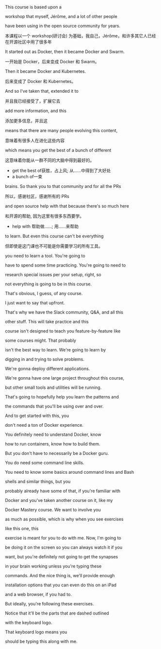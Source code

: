 This course is based upon a

workshop that myself, Jérôme, and a lot of other people

have been using in the open source community for years.

本课程以一个 workshop(研讨会) 为基础，我自己，Jérôme，和许多其它人已经在开源社区中用了很多年

It started out as Docker, then it became Docker and Swarm.

一开始是 Docker，后来变成 Docker 和 Swarm。

Then it became Docker and Kubernetes.

后来变成了 Docker 和 Kubernetes。

And so I've taken that, extended it to

并且我已经接受了，扩展它去

add more information, and this

添加更多信息，并且这

means that there are many people evolving this content,

意味着有很多人在进化这些内容

which means you get the best of a bunch of different

这意味着你能从一群不同的大脑中得到最好的。
* get the best of获胜，占上风; 从……中得到了大好处
* a bunch of一束

brains. So thank you to that community and for all the PRs

所以，感谢社区，感谢所有的 PRs

and open source help with that because there's so much here

和开源的帮助, 因为这里有很多东西要学。
* help with 帮助做……; 用……来帮助

to learn. But even this course can't be everything

但即使是这门课也不可能是你需要学习的所有工具。

you need to learn a tool. You're going to


have to spend some time practicing. You're going to need to

research special issues per your setup, right, so

not everything is going to be in this course.

That's obvious, I guess, of any course.

I just want to say that upfront.

That's why we have the Slack community, Q&A, and all this

other stuff. This will take practice and this

course isn't designed to teach you feature-by-feature like

some courses might. That probably

isn't the best way to learn. We're going to learn by

digging in and trying to solve problems.

We're gonna deploy different applications.

We're gonna have one large project throughout this course,

but other small tools and utilities will be running.

That's going to hopefully help you learn the patterns and

the commands that you'll be using over and over.

And to get started with this, you

don't need a ton of Docker experience.

You definitely need to understand Docker, know

how to run containers, know how to build them.

But you don't have to necessarily be a Docker guru.

You do need some command line skills.

You need to know some basics around command lines and Bash

shells and similar things, but you

probably already have some of that, if you're familiar with

Docker and you've taken another course on it, like my

Docker Mastery course. We want to involve you

as much as possible, which is why when you see exercises

like this one, this

exercise is meant for you to do with me. Now, I'm going to

be doing it on the screen so you can always watch it if you

want, but you're definitely not going to get the synapses

in your brain working unless you're typing these

commands. And the nice thing is, we'll provide enough

installation options that you can even do this on an iPad

and a web browser, if you had to.

But ideally, you're following these exercises.

Notice that it'll be the parts that are dashed outlined

with the keyboard logo.

That keyboard logo means you

should be typing this along with me.


